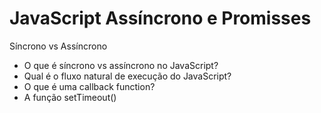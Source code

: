 # JavaScript Assíncrono e Promisses

Síncrono vs Assíncrono

- O que é síncrono vs assíncrono no JavaScript?
- Qual é o fluxo natural de execução do JavaScript?
- O que é uma callback function?
- A função setTimeout()